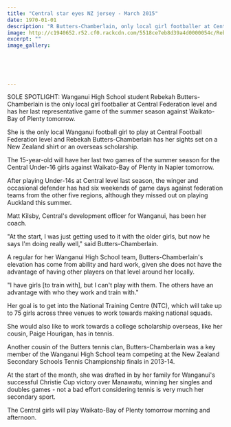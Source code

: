 ```yaml
---
title: "Central star eyes NZ jersey - March 2015"
date: 1970-01-01
description: "R Butters-Chamberlain, only local girl footballer at Central Federation level & has her last representative game of the summer season against Waikato-Bay of Plenty tomorrow, Wanganui Chronicle 28/3/15"
image: http://c1940652.r52.cf0.rackcdn.com/5518ce7eb8d39a4d0000054c/Rebekah-Butters-Chamberlian,Footballer.jpg
excerpt: ""
image_gallery:
    
    
    
    
    
---
```


<p><span>SOLE SPOTLIGHT: Wanganui High School student Rebekah Butters-Chamberlain is the only local girl footballer at Central Federation level and has her last representative game of the summer season against Waikato-Bay of Plenty tomorrow.</span></p>
<p>She is the only local Wanganui football girl to play at Central Football Federation level and Rebekah Butters-Chamberlain has her sights set on a New Zealand shirt or an overseas scholarship.</p>
<p>The 15-year-old will have her last two games of the summer season for the Central Under-16 girls against Waikato-Bay of Plenty in Napier tomorrow.</p>
<p>After playing Under-14s at Central level last season, the winger and occasional defender has had six weekends of game days against federation teams from the other five regions, although they missed out on playing Auckland this summer.</p>
<p>Matt Kilsby, Central's development officer for Wanganui, has been her coach.</p>
<p>"At the start, I was just getting used to it with the older girls, but now he says I'm doing really well," said Butters-Chamberlain.</p>
<p>A regular for her Wanganui High School team, Butters-Chamberlain's elevation has come from ability and hard work, given she does not have the advantage of having other players on that level around her locally.</p>
<p>"I have girls [to train with], but I can't play with them. The others have an advantage with who they work and train with."</p>
<p>Her goal is to get into the National Training Centre (NTC), which will take up to 75 girls across three venues to work towards making national squads.</p>
<p>She would also like to work towards a college scholarship overseas, like her cousin, Paige Hourigan, has in tennis.</p>
<p>Another cousin of the Butters tennis clan, Butters-Chamberlain was a key member of the Wanganui High School team competing at the New Zealand Secondary Schools Tennis Championship finals in 2013-14.</p>
<p>At the start of the month, she was drafted in by her family for Wanganui's successful Christie Cup victory over Manawatu, winning her singles and doubles games - not a bad effort considering tennis is very much her secondary sport.</p>
<p>The Central girls will play Waikato-Bay of Plenty tomorrow morning and afternoon.</p>

